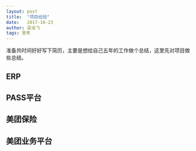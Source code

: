 ```yaml
---
layout: post
title:  "项目经验"
date:   2017-10-23
author: 梁龙飞
tags: 思考
---
```


准备共时间好好写下简历，主要是想给自己五年的工作做个总结，这里先对项目做些总结。

## ERP

## PASS平台

## 美团保险

## 美团业务平台